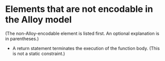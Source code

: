 # Elements that are not encodable in the Alloy model

(The non-Alloy-encodable element is listed first. An optional explanation is in parentheses.)

- A return statement terminates the execution of the function body. (This is not a static constraint.)
